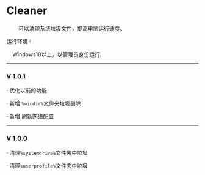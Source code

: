 # Cleaner

        可以清理系统垃圾文件，提高电脑运行速度。

运行环境 :

    Windows10以上，以管理员身份运行.

---

### V 1.0.1

· 优化以前的功能

· 新增 `%windir%`文件夹垃圾删除

· 新增 刷新网络配置

---

### V 1.0.0

· 清理`%systemdrive%`文件夹中垃圾

· 清理`%userprofile%`文件夹中垃圾
